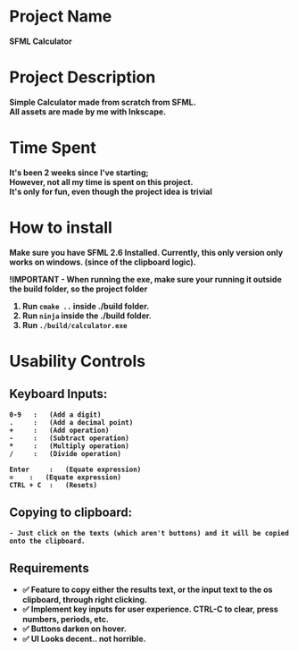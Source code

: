 # Project Name
<b>SFML Calculator<b>

# Project Description
Simple Calculator made from scratch from SFML. <br>
All assets are made by me with Inkscape.

# Time Spent
It's been 2 weeks since I've starting; <br>
However, not all my time is spent on this project. <br> 
It's only for fun, even though the project idea is trivial

# How to install
Make sure you have SFML 2.6 Installed. Currently, 
this only version only works on windows. (since of the clipboard logic).

!IMPORTANT - When running the exe, make sure your running it outside the build folder, so the project folder

1. Run `cmake ..` inside ./build folder.
2. Run `ninja` inside the ./build folder.
3. Run `./build/calculator.exe`

# Usability Controls

## Keyboard Inputs:
    0-9   :   (Add a digit)     
    .     :   (Add a decimal point)    
    +     :   (Add operation)      
    -     :   (Subtract operation)
    *     :   (Multiply operation)
    /     :   (Divide operation)
    
    Enter     :   (Equate expression)
    =    :   (Equate expression)           
    CTRL + C  :   (Resets)        

## Copying to clipboard:

    - Just click on the texts (which aren't buttons) and it will be copied onto the clipboard.

## Requirements
- ✅ Feature to copy either the results text, or the input text to the os clipboard, through right clicking.
- ✅ Implement key inputs for user experience. CTRL-C to clear, press numbers, periods, etc.
- ✅ Buttons darken on hover.
- ✅ UI Looks decent.. not horrible.